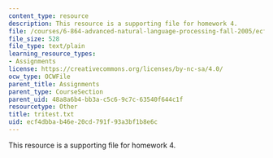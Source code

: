 ```yaml
---
content_type: resource
description: This resource is a supporting file for homework 4.
file: /courses/6-864-advanced-natural-language-processing-fall-2005/ecf4dbbab46e20cd791f93a3bf1b8e6c_tritest.txt
file_size: 528
file_type: text/plain
learning_resource_types:
- Assignments
license: https://creativecommons.org/licenses/by-nc-sa/4.0/
ocw_type: OCWFile
parent_title: Assignments
parent_type: CourseSection
parent_uid: 48a8a6b4-bb3a-c5c6-9c7c-63540f644c1f
resourcetype: Other
title: tritest.txt
uid: ecf4dbba-b46e-20cd-791f-93a3bf1b8e6c
---
```

This resource is a supporting file for homework 4.